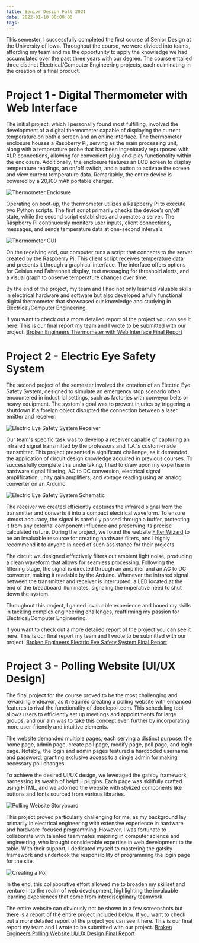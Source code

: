 ```yaml
---
title: Senior Design Fall 2021
date: 2022-01-10 00:00:00
tags:
---
```


This semester, I successfully completed the first course of Senior Design at the University of Iowa. Throughout the course, we were divided into teams, affording my team and me the opportunity to apply the knowledge we had accumulated over the past three years with our degree. The course entailed three distinct Electrical/Computer Engineering projects, each culminating in the creation of a final product.

# Project 1 - Digital Thermometer with Web Interface

The initial project, which I personally found most fulfilling, involved the development of a digital thermometer capable of displaying the current temperature on both a screen and an online interface. The thermometer enclosure houses a Raspberry Pi, serving as the main processing unit, along with a temperature probe that has been ingeniously repurposed with XLR connections, allowing for convenient plug-and-play functionality within the enclosure. Additionally, the enclosure features an LCD screen to display temperature readings, an on/off switch, and a button to activate the screen and view current temperature data. Remarkably, the entire device is powered by a 20,100 mAh portable charger.

![Thermometer Enclosure](images/ThermoFinalPrototype.jpeg)

Operating on boot-up, the thermometer utilizes a Raspberry Pi to execute two Python scripts. The first script primarily checks the device's on/off state, while the second script establishes and operates a server. The Raspberry Pi continuously monitors user inputs, client connections, messages, and sends temperature data at one-second intervals.

![Thermometer GUI](images/ThermometerGUI.jpeg)

On the receiving end, our computer runs a script that connects to the server created by the Raspberry Pi. This client script receives temperature data and presents it through a graphical interface. The interface offers options for Celsius and Fahrenheit display, text messaging for threshold alerts, and a visual graph to observe temperature changes over time.

By the end of the project, my team and I had not only learned valuable skills in electrical hardware and software but also developed a fully functional digital thermometer that showcased our knowledge and studying in Electrical/Computer Engineering.

If you want to check out a more detailed report of the project you can see it here. This is our final report my team and I wrote to be submitted with our project.
[Broken Engineers Thermometer with Web Interface Final Report](docs/ThermometerWithWebInterface.pdf)

# Project 2 - Electric Eye Safety System

The second project of the semester involved the creation of an Electric Eye Safety System, designed to simulate an emergency stop scenario often encountered in industrial settings, such as factories with conveyor belts or heavy equipment. The system's goal was to prevent injuries by triggering a shutdown if a foreign object disrupted the connection between a laser emitter and receiver.

![Electric Eye Safety System Receiver](images/ElectricEyeFinalPrototype.jpeg)

Our team's specific task was to develop a receiver capable of capturing an infrared signal transmitted by the professors and T.A.'s custom-made transmitter. This project presented a significant challenge, as it demanded the application of circuit design knowledge acquired in previous courses. To successfully complete this undertaking, I had to draw upon my expertise in hardware signal filtering, AC to DC conversion, electrical signal amplification, unity gain amplifiers, and voltage reading using an analog converter on an Arduino.

![Electric Eye Safety System Schematic](images/ElectricEyeDiagram.jpeg)

The receiver we created efficiently captures the infrared signal from the transmitter and converts it into a compact electrical waveform. To ensure utmost accuracy, the signal is carefully passed through a buffer, protecting it from any external component influence and preserving its precise calculated nature. During the project, we found the website [Filter Wizard](https://tools.analog.com/en/filterwizard/) to be an invaluable resource for creating hardware filters, and I highly recommend it to anyone in need of such assistance for their projects.

The circuit we designed effectively filters out ambient light noise, producing a clean waveform that allows for seamless processing. Following the filtering stage, the signal is directed through an amplifier and an AC to DC converter, making it readable by the Arduino. Whenever the infrared signal between the transmitter and receiver is interrupted, a LED located at the end of the breadboard illuminates, signaling the imperative need to shut down the system.

Throughout this project, I gained invaluable experience and honed my skills in tackling complex engineering challenges, reaffirming my passion for Electrical/Computer Engineering.

If you want to check out a more detailed report of the project you can see it here. This is our final report my team and I wrote to be submitted with our project.
[Broken Engineers Electric Eye Safety System Final Report](docs/ElectricEyeSafetySystem.pdf)

# Project 3 - Polling Website [UI/UX Design]

The final project for the course proved to be the most challenging and rewarding endeavor, as it required creating a polling website with enhanced features to rival the functionality of doodlepoll.com. This scheduling tool allows users to efficiently set up meetings and appointments for large groups, and our aim was to take this concept even further by incorporating more user-friendly and intuitive elements.

The website demanded multiple pages, each serving a distinct purpose: the home page, admin page, create poll page, modify page, poll page, and login page. Notably, the login and admin pages featured a hardcoded username and password, granting exclusive access to a single admin for making necessary poll changes.

To achieve the desired UI/UX design, we leveraged the gatsby framework, harnessing its wealth of helpful plugins. Each page was skillfully crafted using HTML, and we adorned the website with stylized components like buttons and fonts sourced from various libraries.

![Polling Website Storyboard](images/UIUXStoryboard.jpeg)

This project proved particularly challenging for me, as my background lay primarily in electrical engineering with extensive experience in hardware and hardware-focused programming. However, I was fortunate to collaborate with talented teammates majoring in computer science and engineering, who brought considerable expertise in web development to the table. With their support, I dedicated myself to mastering the gatsby framework and undertook the responsibility of programming the login page for the site.

![Creating a Poll](images/UIUXHomeScreen.jpeg)

In the end, this collaborative effort allowed me to broaden my skillset and venture into the realm of web development, highlighting the invaluable learning experiences that come from interdisciplinary teamwork.

The entire website can obviously not be shown in a few screenshots but there is a report of the entire project included below.
If you want to check out a more detailed report of the project you can see it here. This is our final report my team and I wrote to be submitted with our project.
[Broken Engineers Polling Website UI/UX Design Final Report](docs/PollingWebsiteUIUXDesign.pdf)